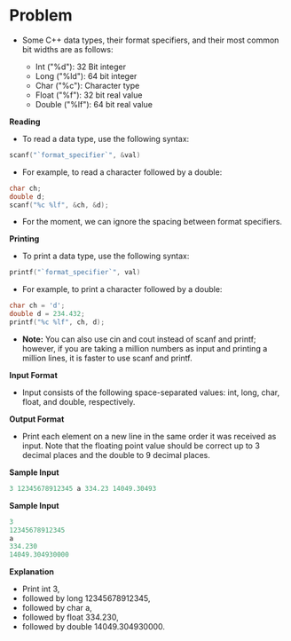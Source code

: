 # Problem

- Some C++ data types, their format specifiers, and their most common bit widths are as follows:

  * Int ("%d"): 32 Bit integer
  * Long ("%ld"): 64 bit integer
  * Char ("%c"): Character type
  * Float ("%f"): 32 bit real value
  * Double ("%lf"): 64 bit real value

**Reading**

- To read a data type, use the following syntax:

```C++
scanf("`format_specifier`", &val)
```

- For example, to read a character followed by a double:

```C++
char ch;
double d;
scanf("%c %lf", &ch, &d);
```

- For the moment, we can ignore the spacing between format specifiers.

**Printing**

- To print a data type, use the following syntax:

```C++
printf("`format_specifier`", val)
```

- For example, to print a character followed by a double:

```C++
char ch = 'd';
double d = 234.432;
printf("%c %lf", ch, d);
```

- **Note:** You can also use cin and cout instead of scanf and printf; however, if you are taking a million numbers as input and printing a million lines, it is faster to use scanf and printf.

**Input Format**

- Input consists of the following space-separated values: int, long, char, float, and double, respectively.

**Output Format**

- Print each element on a new line in the same order it was received as input. Note that the floating point value should be correct up to 3 decimal places and the double to 9 decimal places.

**Sample Input**

```C++
3 12345678912345 a 334.23 14049.30493
```

**Sample Input**

```C++
3
12345678912345
a
334.230
14049.304930000
```

**Explanation**

- Print int 3,
- followed by long 12345678912345,
- followed by char a,
- followed by float 334.230,
- followed by double 14049.304930000.

